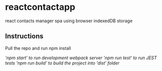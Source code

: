 # reactcontactapp
react contacts manager spa using browser indexedDB storage

## Instructions
Pull the repo and run npm install

*'npm start' to run development webpack server*
*'npm run test' to run JEST tests*
*'npm run build' to build the project into 'dist' folder*
